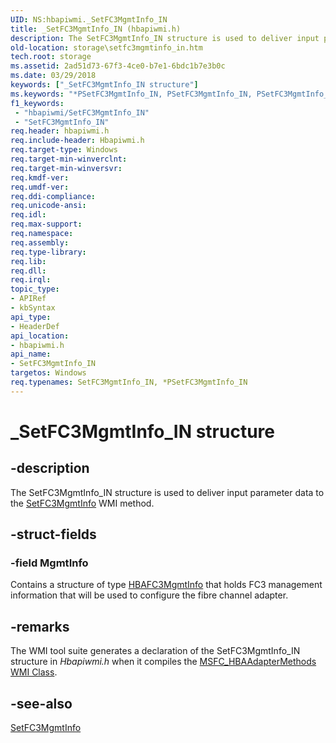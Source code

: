```yaml
---
UID: NS:hbapiwmi._SetFC3MgmtInfo_IN
title: _SetFC3MgmtInfo_IN (hbapiwmi.h)
description: The SetFC3MgmtInfo_IN structure is used to deliver input parameter data to the SetFC3MgmtInfo WMI method.
old-location: storage\setfc3mgmtinfo_in.htm
tech.root: storage
ms.assetid: 2ad51d73-67f3-4ce0-b7e1-6bdc1b7e3b0c
ms.date: 03/29/2018
keywords: ["_SetFC3MgmtInfo_IN structure"]
ms.keywords: "*PSetFC3MgmtInfo_IN, PSetFC3MgmtInfo_IN, PSetFC3MgmtInfo_IN structure pointer [Storage Devices], SetFC3MgmtInfo_IN, SetFC3MgmtInfo_IN structure [Storage Devices], _SetFC3MgmtInfo_IN, hbapiwmi/PSetFC3MgmtInfo_IN, hbapiwmi/SetFC3MgmtInfo_IN, storage.setfc3mgmtinfo_in, structs-Fibre_d4b69005-dc94-411f-810a-6767699e0b11.xml"
f1_keywords:
 - "hbapiwmi/SetFC3MgmtInfo_IN"
 - "SetFC3MgmtInfo_IN"
req.header: hbapiwmi.h
req.include-header: Hbapiwmi.h
req.target-type: Windows
req.target-min-winverclnt: 
req.target-min-winversvr: 
req.kmdf-ver: 
req.umdf-ver: 
req.ddi-compliance: 
req.unicode-ansi: 
req.idl: 
req.max-support: 
req.namespace: 
req.assembly: 
req.type-library: 
req.lib: 
req.dll: 
req.irql: 
topic_type:
- APIRef
- kbSyntax
api_type:
- HeaderDef
api_location:
- hbapiwmi.h
api_name:
- SetFC3MgmtInfo_IN
targetos: Windows
req.typenames: SetFC3MgmtInfo_IN, *PSetFC3MgmtInfo_IN
---
```


# _SetFC3MgmtInfo_IN structure


## -description


The SetFC3MgmtInfo_IN structure is used to deliver input parameter data to the <a href="https://docs.microsoft.com/windows-hardware/drivers/storage/setfc3mgmtinfo">SetFC3MgmtInfo</a> WMI method.


## -struct-fields




### -field MgmtInfo

Contains a structure of type <a href="https://docs.microsoft.com/windows-hardware/drivers/ddi/hbapiwmi/ns-hbapiwmi-_hbafc3mgmtinfo">HBAFC3MgmtInfo</a> that holds FC3 management information that will be used to configure the fibre channel adapter. 


## -remarks



The WMI tool suite generates a declaration of the SetFC3MgmtInfo_IN structure in <i>Hbapiwmi.h </i>when it compiles the <a href="https://docs.microsoft.com/windows-hardware/drivers/storage/msfc-hbaadaptermethods-wmi-class">MSFC_HBAAdapterMethods WMI Class</a>.




## -see-also




<a href="https://docs.microsoft.com/windows-hardware/drivers/storage/setfc3mgmtinfo">SetFC3MgmtInfo</a>
 

 

